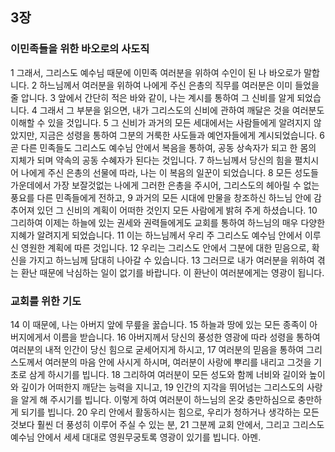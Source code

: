 ## 3장
### 이민족들을 위한 바오로의 사도직
1 그래서, 그리스도 예수님 때문에 이민족 여러분을 위하여 수인이 된 나 바오로가 말합니다.
2 하느님께서 여러분을 위하여 나에게 주신 은총의 직무를 여러분은 이미 들었을 줄 압니다.
3 앞에서 간단히 적은 바와 같이, 나는 계시를 통하여 그 신비를 알게 되었습니다.
4 그래서 그 부분을 읽으면, 내가 그리스도의 신비에 관하여 깨달은 것을 여러분도 이해할 수 있을 것입니다.
5 그 신비가 과거의 모든 세대에서는 사람들에게 알려지지 않았지만, 지금은 성령을 통하여 그분의 거룩한 사도들과 예언자들에게 계시되었습니다.
6 곧 다른 민족들도 그리스도 예수님 안에서 복음을 통하여, 공동 상속자가 되고 한 몸의 지체가 되며 약속의 공동 수혜자가 된다는 것입니다.
7 하느님께서 당신의 힘을 펼치시어 나에게 주신 은총의 선물에 따라, 나는 이 복음의 일꾼이 되었습니다.
8 모든 성도들 가운데에서 가장 보잘것없는 나에게 그러한 은총을 주시어, 그리스도의 헤아릴 수 없는 풍요를 다른 민족들에게 전하고,
9 과거의 모든 시대에 만물을 창조하신 하느님 안에 감추어져 있던 그 신비의 계획이 어떠한 것인지 모든 사람에게 밝혀 주게 하셨습니다.
10 그리하여 이제는 하늘에 있는 권세와 권력들에게도 교회를 통하여 하느님의 매우 다양한 지혜가 알려지게 되었습니다.
11 이는 하느님께서 우리 주 그리스도 예수님 안에서 이루신 영원한 계획에 따른 것입니다.
12 우리는 그리스도 안에서 그분에 대한 믿음으로, 확신을 가지고 하느님께 담대히 나아갈 수 있습니다.
13 그러므로 내가 여러분을 위하여 겪는 환난 때문에 낙심하는 일이 없기를 바랍니다. 이 환난이 여러분에게는 영광이 됩니다.
### 교회를 위한 기도
14 이 때문에, 나는 아버지 앞에 무릎을 꿇습니다.
15 하늘과 땅에 있는 모든 종족이 아버지에게서 이름을 받습니다.
16 아버지께서 당신의 풍성한 영광에 따라 성령을 통하여 여러분의 내적 인간이 당신 힘으로 굳세어지게 하시고,
17 여러분의 믿음을 통하여 그리스도께서 여러분의 마음 안에 사시게 하시며, 여러분이 사랑에 뿌리를 내리고 그것을 기초로 삼게 하시기를 빕니다.
18 그리하여 여러분이 모든 성도와 함께 너비와 길이와 높이와 깊이가 어떠한지 깨닫는 능력을 지니고,
19 인간의 지각을 뛰어넘는 그리스도의 사랑을 알게 해 주시기를 빕니다. 이렇게 하여 여러분이 하느님의 온갖 충만하심으로 충만하게 되기를 빕니다.
20 우리 안에서 활동하시는 힘으로, 우리가 청하거나 생각하는 모든 것보다 훨씬 더 풍성히 이루어 주실 수 있는 분,
21 그분께 교회 안에서, 그리고 그리스도 예수님 안에서 세세 대대로 영원무궁토록 영광이 있기를 빕니다. 아멘.
